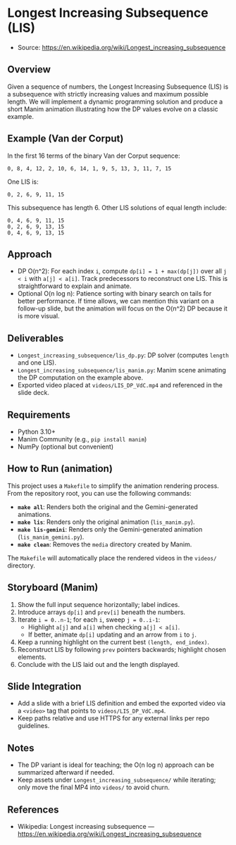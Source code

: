 # Longest Increasing Subsequence (LIS)

- Source: https://en.wikipedia.org/wiki/Longest_increasing_subsequence

## Overview

Given a sequence of numbers, the Longest Increasing Subsequence (LIS) is a subsequence with strictly increasing values and maximum possible length. We will implement a dynamic programming solution and produce a short Manim animation illustrating how the DP values evolve on a classic example.

## Example (Van der Corput)

In the first 16 terms of the binary Van der Corput sequence:

```
0, 8, 4, 12, 2, 10, 6, 14, 1, 9, 5, 13, 3, 11, 7, 15
```

One LIS is:

```
0, 2, 6, 9, 11, 15
```

This subsequence has length 6. Other LIS solutions of equal length include:

```
0, 4, 6, 9, 11, 15
0, 2, 6, 9, 13, 15
0, 4, 6, 9, 13, 15
```

## Approach

- DP O(n^2): For each index `i`, compute `dp[i] = 1 + max(dp[j])` over all `j < i` with `a[j] < a[i]`. Track predecessors to reconstruct one LIS. This is straightforward to explain and animate.
- Optional O(n log n): Patience sorting with binary search on tails for better performance. If time allows, we can mention this variant on a follow-up slide, but the animation will focus on the O(n^2) DP because it is more visual.

## Deliverables

- `Longest_increasing_subsequence/lis_dp.py`: DP solver (computes `length` and one LIS).
- `Longest_increasing_subsequence/lis_manim.py`: Manim scene animating the DP computation on the example above.
- Exported video placed at `videos/LIS_DP_VdC.mp4` and referenced in the slide deck.

## Requirements

- Python 3.10+
- Manim Community (e.g., `pip install manim`)
- NumPy (optional but convenient)

## How to Run (animation)

This project uses a `Makefile` to simplify the animation rendering process. From the repository root, you can use the following commands:

- **`make all`**: Renders both the original and the Gemini-generated animations.
- **`make lis`**: Renders only the original animation (`lis_manim.py`).
- **`make lis-gemini`**: Renders only the Gemini-generated animation (`lis_manim_gemini.py`).
- **`make clean`**: Removes the `media` directory created by Manim.

The `Makefile` will automatically place the rendered videos in the `videos/` directory.

## Storyboard (Manim)

1. Show the full input sequence horizontally; label indices.
2. Introduce arrays `dp[i]` and `prev[i]` beneath the numbers.
3. Iterate `i = 0..n-1`; for each `i`, sweep `j = 0..i-1`:
   - Highlight `a[j]` and `a[i]` when checking `a[j] < a[i]`.
   - If better, animate `dp[i]` updating and an arrow from `i` to `j`.
4. Keep a running highlight on the current best `(length, end_index)`.
5. Reconstruct LIS by following `prev` pointers backwards; highlight chosen elements.
6. Conclude with the LIS laid out and the length displayed.

## Slide Integration

- Add a slide with a brief LIS definition and embed the exported video via a `<video>` tag that points to `videos/LIS_DP_VdC.mp4`.
- Keep paths relative and use HTTPS for any external links per repo guidelines.

## Notes

- The DP variant is ideal for teaching; the O(n log n) approach can be summarized afterward if needed.
- Keep assets under `Longest_increasing_subsequence/` while iterating; only move the final MP4 into `videos/` to avoid churn.

## References

- Wikipedia: Longest increasing subsequence — https://en.wikipedia.org/wiki/Longest_increasing_subsequence
